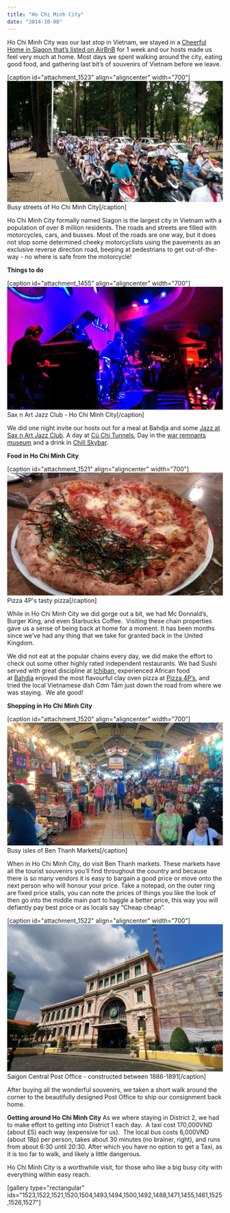 ```yaml
---
title: "Ho Chi Minh City"
date: "2014-10-08"
---
```


Ho Chi Minh City was our last stop in Vietnam, we stayed in a [Cheerful Home in Siagon that’s listed on AirBnB](https://www.airbnb.co.uk/rooms/3864609) for 1 week and our hosts made us feel very much at home. Most days we spent walking around the city, eating good food, and gathering last bit’s of souvenirs of Vietnam before we leave.

\[caption id="attachment\_1523" align="aligncenter" width="700"\]![Busy streets of Ho Chi Minh City](images/IMG_20141003_170819-1024x576.jpg) Busy streets of Ho Chi Minh City\[/caption\]

Ho Chi Minh City formally named Siagon is the largest city in Vietnam with a population of over 8 million residents. The roads and streets are filled with motorcycles, cars, and busses. Most of the roads are one way, but it does not stop some determined cheeky motorcyclists using the pavements as an exclusive reverse direction road, beeping at pedestrians to get out-of-the-way - no where is safe from the motorcycle!

**Things to do**

\[caption id="attachment\_1455" align="aligncenter" width="700"\]![Sax n Art Jazz Club](images/IMG_20141004_211313-1024x583.jpg) Sax n Art Jazz Club - Ho Chi Minh City\[/caption\]

We did one night invite our hosts out for a meal at Bahdja and some [Jazz at Sax n Art Jazz Club](http://gonetraveling.me/2014/10/sax-n-art-jazz-club/). A day at [Củ Chi Tunnels](http://gonetraveling.me/2014/10/cu-chi-tunnels/), Day in the [war remnants museum](http://www.baotangchungtichchientranh.vn/) and a drink in [Chill Skybar](http://gonetraveling.me/2014/10/chill-skybar/ "Chill Skybar").

**Food in Ho Chi Minh City**

\[caption id="attachment\_1521" align="aligncenter" width="700"\]![Pizza 4P's tasty pizza](images/IMG_20141005_1713312-1024x583.jpg) Pizza 4P's tasty pizza\[/caption\]

While in Ho Chi Minh City we did gorge out a bit, we had Mc Donnald’s, Burger King, and even Starbucks Coffee.  Visiting these chain properties gave us a sense of being back at home for a moment. It has been months since we’ve had any thing that we take for granted back in the United Kingdom.

We did not eat at the popular chains every day, we did make the effort to check out some other highly rated independent restaurants. We had Sushi served with great discipline at [Ichiban](http://gonetraveling.me/2014/10/ichiban-sushi/), experienced African food at [Bahdja](http://gonetraveling.me/2014/10/bahdja-restaurant/) enjoyed the most flavourful clay oven pizza at [Pizza 4P’s](http://gonetraveling.me/2014/10/pizza-4ps/), and tried the local Vietnamese dish Cơm Tấm just down the road from where we was staying.  We ate good!

**Shopping in Ho Chi Minh City**

\[caption id="attachment\_1520" align="aligncenter" width="700"\]![Busy isles of Ben Thanh Markets](images/IMG_20141005_141033-1024x583.jpg) Busy isles of Ben Thanh Markets\[/caption\]

When in Ho Chi Minh City, do visit Ben Thanh markets. These markets have all the tourist souvenirs you’ll find throughout the country and because there is so many vendors it is easy to bargain a good price or move onto the next person who will honour your price. Take a notepad, on the outer ring are fixed price stalls, you can note the prices of things you like the look of then go into the middle main part to haggle a better price, this way you will defiantly pay best price or as locals say “Cheap cheap”.

\[caption id="attachment\_1522" align="aligncenter" width="700"\]![Saigon Central Post Office](images/PANO_20141005_133245-1024x699.jpg) Saigon Central Post Office - constructed between 1886-1891\[/caption\]

After buying all the wonderful souvenirs, we taken a short walk around the corner to the beautifully designed Post Office to ship our consignment back home.

**Getting around Ho Chi Minh City** As we where staying in District 2, we had to make effort to getting into District 1 each day.  A taxi cost 170,000VND (about £5) each way (expensive for us).  The local bus costs 6,000VND (about 18p) per person, takes about 30 minutes (no brainer, right), and runs from about 6:30 until 20:30. After which you have no option to get a Taxi, as it is too far to walk, and likely a little dangerous.

Ho Chi Minh City is a worthwhile visit, for those who like a big busy city with everything within easy reach.

\[gallery type="rectangular" ids="1523,1522,1521,1520,1504,1493,1494,1500,1492,1488,1471,1455,1461,1525,1526,1527"\]
